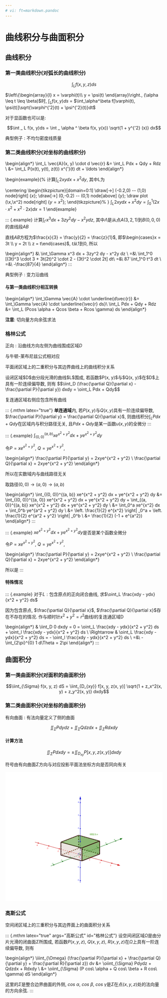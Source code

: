 ```yaml
---
# vi: ft=markdown.pandoc
---
```


# 曲线积分与曲面积分

## 曲线积分

### 第一类曲线积分(对弧长的曲线积分)

$$\int_L f(x, y, z) ds$$

$\left\{\begin{array}{l} x = \varphi(t)\\ y = \psi(t) \end{array}\right., (\alpha \leq t \leq \beta)$时, $\int_L f(x, y) ds$ = $\int_\alpha^\beta f[\varphi(t), \psi(t)]\sqrt{\varphi^{'2}(t) + \psi^{'2}(t)}dt$

对于显函数也可以是:

$$\int _ L f(x, y)ds = \int _ \alpha ^ \beta f(x, y(x)) \sqrt{1 + y^{'2} (x)} dx$$

典型例子
: 不均匀密度线质量

### 第二类曲线积分(对坐标的曲线积分)

\begin{align*}
\int_L \vec{A}(x, y) \cdot d \vec{r} &= \int_L Pdx + Qdy + Rdz \\
                                     &= \int_L P(x(t), y(t), z(t)) x^{'}(t) dt + \ldots
\end{align*}

\begin{example}{%
计算$\int_L 2xy dx + x^2 dy$, 其中L为

\centering
\begin{tikzpicture}[domain=0:1]
    \draw[->] (-0.2,0) -- (1,0) node[right] {$x$};
    \draw[->] (0,-0.2) -- (0,1) node[above] {$y$};
    \draw plot (\x,\x^2) node[right] {$y = x^2$};
\end{tikzpicture}%
}
$\int_L 2xy dx + x^2 dy = \int_0^1 (2 x \cdot x^2 + x^2 \cdot 2x) dx = 1$
\end{example}

::: {.example}
计算$\int_\Gamma x^3 dx + 3zy^2 dy - x^2y dz$, 其中$\Lambda$是从点$A(3, 2, 1)$到$B(0, 0, 0)$的直线段$AB$

直线$AB$方程为$\frac{x}{3} = \frac{y}{2} = \frac{z}{1}$, 即$\begin{cases}x = 3t \\ y = 2t \\ z = t\end{cases}$, $t$从$1$到$0$, 所以

\begin{align*}
&\ \int_\Gamma x^3 dx + 3zy^2 dy - x^2y dz \\
=&\ \int_1^0 [(3t)^3 \cdot 3 + 3t(2t)^2 \cdot 2 - (3t)^2 \cdot 2t] dt\\
=&\ 87 \int_1^0 t^3 dt \\
=&\ -\frac{87}{4}
\end{align*}
:::

典型例子
: 变力沿曲线

#### 与第一类曲线积分相互转换

\begin{align*}
\int_\Gamma \vec{A} \cdot \underline{d\vec{r}} &= \int_\Gamma \vec{A} \cdot \underline{\vec{r} ds}\\
\int_L Pdx + Qdy + Rdz &= \int_L (Pcos \alpha + Qcos \beta + Rcos \gamma) ds
\end{align*}

**注意**: 切向量方向余弦求法

### 格林公式

正向
: 沿曲线方向左侧为曲线围成区域$D$

与牛顿-莱布尼兹公式相对应

平面闭区域上的二重积分与其边界曲线上的曲线积分关系

<div latex="true" class="mthm" args="格林公式" id="格林公式">
设闭区域$D$由分段光滑的曲线$L$围成, 若函数$P(x, y)$与$Q(x, y)$在$D$上具有一阶连续偏导数, 则有
$$\iint_D (\frac{\partial Q}{\partial x} - \frac{\partial P}{\partial y}) dxdy = \oint_L Pdx + Qdy$$

复连通区域右侧应包含所有曲线
</div>

::: {.mthm latex="true"}
**单连通域**内, 若$P(x, y)$与$Q(x, y)$具有一阶连续偏导数, $\frac{\partial P}{\partial y} = \frac{\partial Q}{\partial x}$, 则曲线积分$\int_L Pdx + Qdy$在区域内与积分路径无关, 且$Pdx + Qdy$是某一函数$u(x, y)$的全微分
:::

::: {.example}
$\int_{(0, 0)}^{(a, b)} xe^{x^2 + y^2} dx + ye^{x^2 + y^2} dy$

令$P = xe^{x^2 + y^2}$, $Q = ye^{x^2 + y^2}$,

\begin{align*}
\frac{\partial P}{\partial y} = 2xye^{x^2 + y^2} \\
\frac{\partial Q}{\partial x} = 2xye^{x^2 + y^2}
\end{align*}

所以在实数域内与曲线路径无关

取路径$(0, 0) \rightarrow (a, 0) \rightarrow (a, b)$

\begin{align*}
\int_{(0, 0)}^{(a, b)} xe^{x^2 + y^2} dx + ye^{x^2 + y^2} dy &= \int_{(0, 0)}^{(a, 0)} xe^{x^2 + y^2} dx + ye^{x^2 + y^2} dy + \int_{(a, 0)}^{(a, b)} xe^{x^2 + y^2} dx + ye^{x^2 + y^2} dy \\
&= \int_0^a xe^{x^2} dx + \int_0^b ye^{a^2 + y^2} dy \\
&= \left. \frac{1}{2} e^{x^2} \right| _0^a + \left. \frac{1}{2} e^{a^2 + y^2} \right| _0^b \\
&= \frac{1}{2} (-1 + e^{a^2})
\end{align*}
:::

::: {.example}
$xe^{x^2 + y^2} dx + ye^{x^2 + y^2} dy$是否是某个函数全微分

令$P = xe^{x^2 + y^2}$, $Q = ye^{x^2 + y^2}$,

\begin{align*}
\frac{\partial P}{\partial y} = 2xye^{x^2 + y^2} \\
\frac{\partial Q}{\partial x} = 2xye^{x^2 + y^2}
\end{align*}

所以是
:::

#### 特殊情况

::: {.example}
对于$L: \text{包含原点的正向闭合曲线}$, 求$\oint_L \frac{xdy - ydx}{x^2 + y^2} ds$

因为包含原点, $\frac{\partial Q}{\partial x}$, $\frac{\partial Q}{\partial x}$存在不存在的情况. 作与顺时针$x^2 + y^2 = r^2$曲线$l$的复连通区域D

\begin{align*}
& \iint_D 0 dxdy = 0 = \oint_L \frac{xdy - ydx}{x^2 + y^2} ds + \oint_l \frac{xdy - ydx}{x^2 + y^2} ds \\
\Rightarrow & \oint_L \frac{xdy - ydx}{x^2 + y^2} ds = - \oint_l \frac{xdy - ydx}{x^2 + y^2} ds \\
=&\ - \int_{2\pi}^{0} 1 d\Theta = 2\pi
\end{align*}
:::

## 曲面积分

### 第一类曲面积分(对面积的曲面积分)

$$\iint_{\Sigma} f(x, y, z) dS = \iint_{D_{xy}} f[x, y, z(x, y)] \sqrt{1 + z_x^2(x, y) + z_y^2(x, y)} dxdy$$

### 第二类曲面积分(对坐标的曲面积分)

有向曲面
: 有法向量定义了侧的曲面

$$\iint_\Sigma P dydz + \iint_\Sigma Q dzdx + \iint_\Sigma R dxdy$$

#### 计算方法

$$\iint_\Sigma P dxdy = \pm \iint_{D_{xy}} P[x, y, z(x, y)] dxdy$$

符号由有向曲面$\Sigma$方向与对应投影平面法坐标方向是否同向有关

![](./image/11-curve-integration/surface-integration-1.png)

### 高斯公式

空间闭区域上的三重积分与其边界面上的曲面积分关系

::: {.mthm latex="true" args="高斯公式" id="格林公式"}
设空间闭区域$\Omega$是由分片光滑的闭曲面$\Sigma$所围成, 若函数$P(x, y, z)$, $Q(x, y, z)$, $R(x, y, z)$在$\Omega$上具有一阶连续偏导数, 则有

\begin{align*}
      \iiint_{\Omega} (\frac{\partial P}{\partial x} + \frac{\partial Q}{\partial y} + \frac{\partial R}{\partial z}) dv &= \oiint_{\Sigma} Pdydz + Qdzdx + Rdxdy \\
                                                                                                                         &= \oiint_{\Sigma} (P cos\ \alpha + Q cos\ \beta + R cos\ \gamma) dS
\end{align*}

这里的$\Sigma$是整合边界曲面的外侧, $cos\ \alpha$, $cos\ \beta$, $cos\ \gamma$是$\Sigma$在点$(x, y, z)$处的法向量的方向余弦.
:::
